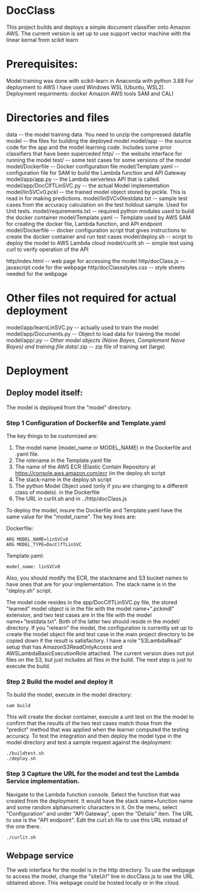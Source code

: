 # DocClass
This project builds and deploys a simple document classifier onto Amazon AWS. The current version is set up to use support vector machine with the linear kernal from scikit learn
# Prerequisites:
Model training was done with scikit-learn in Anaconda with python 3.88
For deployment to AWS I have used Windows WSL (Ubuntu, WSL2).
Deployment requirments:
 docker
 Amazon AWS tools SAM and CALI
# Directories and files
data -- the model training data. You need to unzip the compressed datafile
model -- the files for building the deployed model
model/app -- the source code for the app and the model learning code. Includes some prior classifiers that have been superceded
http/ -- the website interface for running the model
test/ -- some test cases for some versions of the model
model/Dockerfile -- Docker configuration file
model/Template.yaml -- configuration file for SAM to build the Lambda function and API Gateway
model/app/app.py -- the Lambda serverless API that is called.
model/app/DocClfTLinSVC.py -- the actual Model implementation
model/linSVCv0.pckl -- the trained model object stored by pickle. This is read in for making predictions.
model/linSVCv0testdata.txt -- sample test cases from the accuracy calculation on the test holdout sample. Used for Unit tests.
model/requirements.txt -- required python modules used to build the docker container
model/Template.yaml -- Template used by AWS SAM for creating the docker file, Lambda function, and API endpoint
model/Dockerfile -- docker configuration script that gives instructions to create the docker container and run test cases
model/deploy.sh -- script to deploy the model to AWS Lambda cloud
model/curlit.sh -- simple test using curl to verify operation of the API

http/index.html -- web page for accessing the model
http/docClass.js -- javascript code for the webpage
http/docClassstyles.css -- style sheets needed for the webpage
# Other files not required for actual deployment
model/app/learnLinSVC.py -- actually used to train the model
model/app/Documents.py  -- Object to load data for training the model
model/app/*.py -- Other model objects (Naive Bayes, Complement Naive Bayes) and training file
data/*.zip -- zip file of training set (large)

# Deployment
## Deploy model itself:
The model is deployed from the "model" directory.
### Step 1 Configuration of Dockerfile and Template.yaml
The key things to be customized are:
1. The model name (model_name or MODEL_NAME) in the Dockerfile and .yaml file.
2. The rolename in the Template.yaml file
3. The name of the AWS ECR (Elastic Contain Repository at https://console.aws.amazon.com/ecr )in the deploy.sh script
4. The stack-name in the deploy.sh script
5. The python Model Object used (only if you are changing to a different class of models). in the Dockerfile
6. The URL in curlit.sh and in ../http/docClass.js


To deploy the model, insure the Dockerfile and Template.yaml have the same value for the "model_name". The key lines are:

Dockerfile:
```
ARG MODEL_NAME=linSVCv0
ARG MODEL_TYPE=DocClfTLinSVC
```
Template.yaml:
```
model_name: linSVCv0
```

Also, you should modify the ECR, the stackname and S3 bucket names to have ones that are for your implementation. The stack name is in the "deploy.sh" script. 

The model code resides in the app/DocClfTLinSVC.py file, the stored "learned" model object is in the file with the model name+".pckmdl" extension, and two test cases are in the file with the model name+"testdata.txt". Both of the latter two should reside in the model/ directory. If you "relearn" the model, the configuration is currently set up to create the model object file and test case in the main project directory to be copied down if the result is satisfactory.
I have a role "S3LambdaRead" setup that has AmazonS3ReadOnlyAccess and AWSLambdaBasicExecutionRole attached. The current version does not put files on the S3, but just includes all files in the build. The next step is just to execute the build. 

### Step 2 Build the model and deploy it
To build the model, execute in the model directory:
```
sam build
```
This will create the docker container, execute a unit test on the the model to confirm that the results of the two test cases match those from the "predict" method that was applied when the learner computed the testing accuracy.
To test the integration and then deploy the model type in the model directory and test a sample request against the deployment:
```
./buildtest.sh
./deploy.sh
```
### Step 3 Capture the URL for the model and test the Lambda Service implementation.
Navigate to the Lambda function console. Select the function that was created from the deployment. It would have the stack name+function name and some random alphanumeric characters in it.  On the menu, select "Configuration" and under "API Gateway", open the "Details" item. The URL to use is the "API endpoint". Edit the curl.sh file to use this URL instead of the one there.
```
./curlit.sh
```
## Webpage service
The web interface for the model is in the http directory. To use the webpage to access the model, change the "siteUrl" line in docClass.js to use the URL obtained above. This webpage could be hosted locally or in the cloud.
